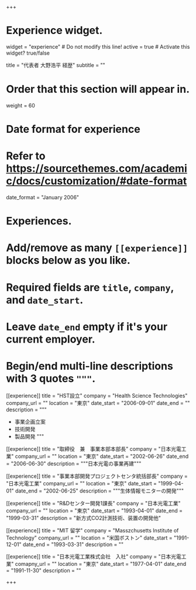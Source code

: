 +++
# Experience widget.
widget = "experience"  # Do not modify this line!
active = true  # Activate this widget? true/false

title = "代表者 大野浩平 経歴"
subtitle = ""

# Order that this section will appear in.
weight = 60

# Date format for experience
#   Refer to https://sourcethemes.com/academic/docs/customization/#date-format
date_format = "January 2006"

# Experiences.
#   Add/remove as many `[[experience]]` blocks below as you like.
#   Required fields are `title`, `company`, and `date_start`.
#   Leave `date_end` empty if it's your current employer.
#   Begin/end multi-line descriptions with 3 quotes `"""`.
[[experience]]
  title = "HST設立"
  company = "Health Science Technologies"
  company_url = ""
  location = "東京"
  date_start = "2006-09-01"
  date_end = ""
  description = """
  * 事業企画立案
  * 技術開発
  * 製品開発
  """

[[experience]]
  title = "取締役　兼　事業本部本部長"
  company = "日本光電工業"
  company_url = ""
  location = "東京"
  date_start = "2002-06-26"
  date_end = "2006-06-30"
  description = """日本光電の事業再建"""

[[experience]]
  title = "事業本部開発プロジェクトセンタ統括部長"
  company = "日本光電工業"
  company_url = ""
  location = "東京"
  date_start = "1999-04-01"
  date_end = "2002-06-25"
  description = """生体情報モニターの開発"""

[[experience]]
  title = "R&Dセンター開発1課長"
  company = "日本光電工業"
  company_url = ""
  location = "東京"
  date_start = "1993-04-01"
  date_end = "1999-03-31"
  description = "新方式CO2計測技術、装置の開発他"

[[experience]]
  title = "MIT 留学"
  company = "Masszchusetts Institute of Technology"
  company_url = ""
  location = "米国ボストン"
  date_start = "1991-12-01"
  date_end = "1993-03-31"
  description = ""

[[experience]]
  title = "日本光電工業株式会社　入社"
  company = "日本光電工業"
  comapny_url = ""
  location = "東京"
  date_start = "1977-04-01"
  date_end = "1991-11-30"
  description = ""

+++
